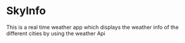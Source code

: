 # SkyInfo
This is a real time weather app which displays the weather info of the different cities by using the weather Api
